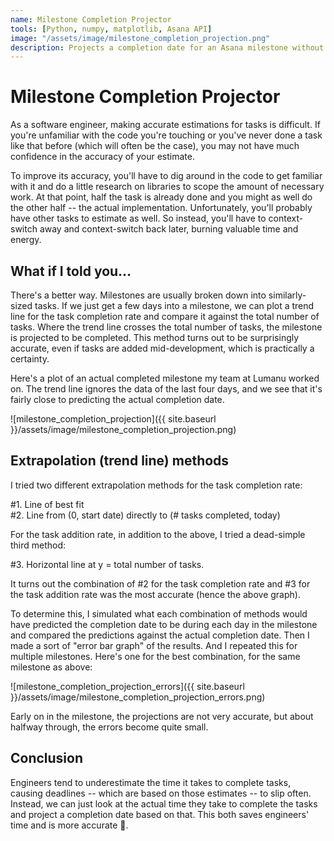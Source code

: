 ```yaml
---
name: Milestone Completion Projector
tools: [Python, numpy, matplotlib, Asana API]
image: "/assets/image/milestone_completion_projection.png"
description: Projects a completion date for an Asana milestone without requiring task estimates.
---
```


# Milestone Completion Projector

As a software engineer, making accurate estimations for tasks is difficult.
If you're unfamiliar with the code you're touching or you've never done a task like that before (which will often be the case), you may not have much confidence in the accuracy of your estimate.

To improve its accuracy, you'll have to dig around in the code to get familiar with it and do a little research on libraries to scope the amount of necessary work.
At that point, half the task is already done and you might as well do the other half -- the actual implementation.
Unfortunately, you'll probably have other tasks to estimate as well. So instead, you'll have to context-switch away and context-switch back later, burning valuable time and energy.

## What if I told you...

There's a better way. Milestones are usually broken down into similarly-sized tasks.
If we just get a few days into a milestone, we can plot a trend line for the task completion rate and compare it against the total number of tasks.
Where the trend line crosses the total number of tasks, the milestone is projected to be completed.
This method turns out to be surprisingly accurate, even if tasks are added mid-development, which is practically a certainty.

Here's a plot of an actual completed milestone my team at Lumanu worked on.
The trend line ignores the data of the last four days, and we see that it's fairly close to predicting the actual completion date.

![milestone_completion_projection]({{ site.baseurl }}/assets/image/milestone_completion_projection.png)

## Extrapolation (trend line) methods

I tried two different extrapolation methods for the task completion rate:

#1. Line of best fit<br>
#2. Line from (0, start date) directly to (# tasks completed, today)

For the task addition rate, in addition to the above, I tried a dead-simple third method:

#3. Horizontal line at y = total number of tasks.

It turns out the combination of #2 for the task completion rate and #3 for the task addition rate was the most accurate (hence the above graph).

To determine this, I simulated what each combination of methods would have predicted the completion date to be during each day in the milestone and compared the predictions against the actual completion date.
Then I made a sort of "error bar graph" of the results. And I repeated this for multiple milestones. Here's one for the best combination, for the same milestone as above:

![milestone_completion_projection_errors]({{ site.baseurl }}/assets/image/milestone_completion_projection_errors.png)

Early on in the milestone, the projections are not very accurate, but about halfway through, the errors become quite small.

## Conclusion

Engineers tend to underestimate the time it takes to complete tasks, causing deadlines -- which are based on those estimates -- to slip often.
Instead, we can just look at the actual time they take to complete the tasks and project a completion date based on that.
This both saves engineers' time and is more accurate 💪.